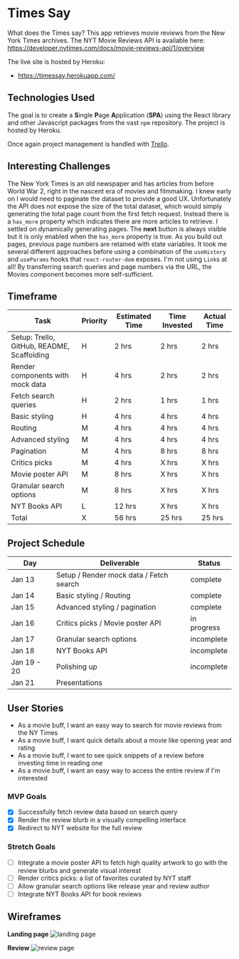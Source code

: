 # Times Say

What does the Times say? This app retrieves movie reviews from the New York Times archives. The NYT Movie Reviews API is available here: https://developer.nytimes.com/docs/movie-reviews-api/1/overview

The live site is hosted by Heroku:

-  https://timessay.herokuapp.com/

## Technologies Used

The goal is to create a **S**ingle **P**age **A**pplication (**SPA**) using the React library and other Javascript packages from the vast `npm` repository. The project is hosted by Heroku.

Once again project management is handled with [Trello](https://trello.com/b/TrNxWlVZ/times-say).

## Interesting Challenges

The New York Times is an old newspaper and has articles from before World War 2, right in the nascent era of movies and filmmaking. I knew early on I would need to paginate the dataset to provide a good UX. Unfortunately the API does not expose the size of the total dataset, which would simply generating the total page count from the first fetch request. Instead there is a `has_more` property which indicates there are more articles to retrieve. I settled on dynamically generating pages. The **next** button is always visible but it is only enabled when the `has_more` property is true. As you build out pages, previous page numbers are retained with state variables. It took me several different approaches before using a combination of the `useHistory` and `useParams` hooks that `react-router-dom` exposes. I'm not using `Link`s at all! By transferring search queries and page numbers via the URL, the Movies component becomes more self-sufficient.

## Timeframe

| Task                                       | Priority | Estimated Time | Time Invested | Actual Time |
| ------------------------------------------ | -------- | -------------- | ------------- | ----------- |
| Setup: Trello, GitHub, README, Scaffolding | H        | 2 hrs          | 2 hrs         | 2 hrs       |
| Render components with mock data           | H        | 4 hrs          | 2 hrs         | 2 hrs       |
| Fetch search queries                       | H        | 2 hrs          | 1 hrs         | 1 hrs       |
| Basic styling                              | H        | 4 hrs          | 4 hrs         | 4 hrs       |
| Routing                                    | M        | 4 hrs          | 4 hrs         | 4 hrs       |
| Advanced styling                           | M        | 4 hrs          | 4 hrs         | 4 hrs       |
| Pagination                                 | M        | 4 hrs          | 8 hrs         | 8 hrs       |
| Critics picks                              | M        | 4 hrs          | X hrs         | X hrs       |
| Movie poster API                           | M        | 8 hrs          | X hrs         | X hrs       |
| Granular search options                    | M        | 8 hrs          | X hrs         | X hrs       |
| NYT Books API                              | L        | 12 hrs         | X hrs         | X hrs       |
| Total                                      | X        | 56 hrs         | 25 hrs        | 25 hrs      |

## Project Schedule

| Day         | Deliverable                             | Status      |
| ----------- | --------------------------------------- | ----------- |
| Jan 13      | Setup / Render mock data / Fetch search | complete    |
| Jan 14      | Basic styling / Routing                 | complete    |
| Jan 15      | Advanced styling / pagination           | complete    |
| Jan 16      | Critics picks / Movie poster API        | in progress |
| Jan 17      | Granular search options                 | incomplete  |
| Jan 18      | NYT Books API                           | incomplete  |
| Jan 19 - 20 | Polishing up                            | incomplete  |
| Jan 21      | Presentations                           |

## User Stories

-  As a movie buff, I want an easy way to search for movie reviews from the NY Times
-  As a movie buff, I want quick details about a movie like opening year and rating
-  As a movie buff, I want to see quick snippets of a review before investing time in reading one
-  As a movie buff, I want an easy way to access the entire review if I'm interested

### MVP Goals

-  [x] Successfully fetch review data based on search query
-  [x] Render the review blurb in a visually compelling interface
-  [x] Redirect to NYT website for the full review

### Stretch Goals

-  [ ] Integrate a movie poster API to fetch high quality artwork to go with the review blurbs and generate visual interest
-  [ ] Render critics picks: a list of favorites curated by NYT staff
-  [ ] Allow granular search options like release year and review author
-  [ ] Integrate NYT Books API for book reviews

## Wireframes

**Landing page**
![landing page](https://i.imgur.com/6Odksw0.png)

**Review**
![review page](https://i.imgur.com/4kS30cQ.png)
